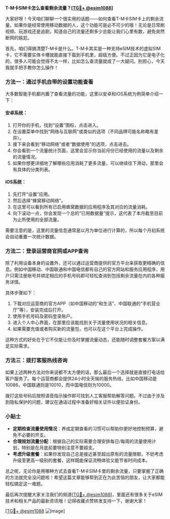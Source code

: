 **T-M卡SIM卡怎么查看剩余流量？[[TG💪+ @esim1088](https://t.me/s/esim1088)]**

大家好呀！今天咱们聊聊一个很实用的话题——如何查看T-M卡SIM卡上的剩余流量。如果你是经常使用移动数据的人，这个功能可是必不可少的哦！无论是日常刷视频、玩游戏还是追剧，知道自己的流量还剩多少总能让我们心里有数，避免突然断网的尴尬。

首先，咱们得搞清楚T-M卡是什么。T-M卡其实是一种支持eSIM技术的虚拟SIM卡，它不需要实体卡槽就能直接下载到手机里，超级方便。不过正因为它是电子化的，很多人可能会觉得不太一样，比如怎么查流量就成了一大疑问。别担心，今天我就手把手教你怎么操作！

### 方法一：通过手机自带的设置功能查看

大多数智能手机都内置了查看流量的功能，这里以安卓和iOS系统为例简单介绍一下：

#### 安卓系统：
1. 打开你的手机，找到“设置”图标，点击进入。
2. 在设置菜单中找到“网络与互联网”或类似的选项（不同品牌可能名称略有差异）。
3. 接下来会看到“移动网络”或者“数据使用”的选项，点击进去。
4. 你会看到一个流量统计页面，这里会显示你当前月份已经使用的流量以及剩余的流量情况。
5. 如果你想更详细地了解哪些应用消耗了更多流量，可以继续往下滑动，那里会有具体的分类列表。

#### iOS系统：
1. 先打开“设置”应用。
2. 然后选择“蜂窝移动网络”。
3. 在这里可以看到所有已启用蜂窝数据的应用程序及其对应的流量消耗。
4. 向下滚动一点，你会发现一个总的“已用数据量”提示，这代表了本月截至目前为止所使用的全部流量。

需要注意的是，这里的流量信息通常是以月为单位进行计算的，所以每个月初系统会自动重置一次统计数据。

### 方法二：登录运营商官网或APP查询

除了利用设备本身的设置外，还可以通过运营商提供的官方平台来获取更精确的信息。例如中国移动、中国联通和中国电信都有自己的官方网站和服务应用程序，用户只需注册账号并绑定相应的手机号码即可轻松查询到包括剩余流量在内的各种服务详情。

具体步骤如下：
1. 下载对应运营商的官方APP（如中国移动的“和生活”、中国联通的“手机营业厅”等），安装完成后打开。
2. 使用手机号码及密码登录账户。
3. 进入个人中心界面，在那里应该能找到关于流量使用状况的相关信息。
4. 如果需要充值或者购买新的流量包，也可以在这个平台上完成操作。

这种方式的好处在于它不仅能让你及时掌握流量动态，还能随时调整套餐方案以满足实际需求。

### 方法三：拨打客服热线咨询

如果上述两种方法对你来说都不太方便的话，那么最后一个选择就是直接打电话给客户服务了。每个运营商都会提供24小时全天候的服务热线，比如中国移动是10086，中国联通则是10010，而中国电信则为10000。

拨打这些号码后按照语音指示操作即可找到人工客服帮助解答问题。不过由于涉及到隐私保护的问题，建议在通话过程中准备好相关证件以便验证身份。

### 小贴士

- **定期检查流量使用情况**：养成定期查看的习惯可以帮助你更好地控制预算，避免不必要的开支。
- **合理规划流量分配**：根据自己的实际需要合理安排每日/每周的流量使用计划，特别是在月底前要特别注意不要超支。
- **考虑升级套餐**：如果你发现自己总是接近甚至超出原有的流量限额，不妨考虑升级至更高一级别的套餐，这样既能保证流畅体验又能节省时间成本。

总之呢，无论你是用哪种方式去查看T-M卡SIM卡里的剩余流量，只要掌握了正确的方法就完全没问题啦！希望这篇文章能够帮到正在为此苦恼的朋友，让大家都能轻松搞定这一难题。

最后再次提醒大家关注我们的频道[[TG💪+ @esim1088](https://t.me/s/esim1088)]，里面还有很多关于eSIM技术和相关产品的最新资讯哦！记得收藏点赞转发支持一下，谢谢大家！

[[TG💪+ @esim1088](https://t.me/s/esim1088) ![Image](https://i.postimg.cc/4NQfJmqS/Snipaste-2025-05-13-00-14-12.png)]